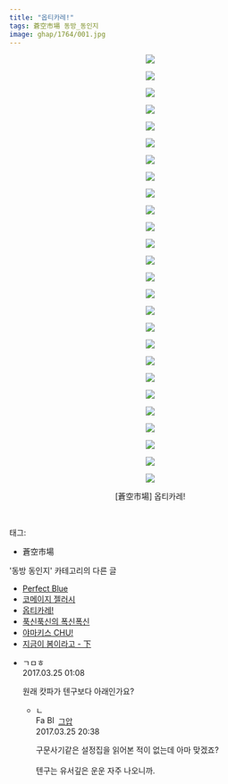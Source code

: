 ```yaml
---
title: "옵티카레!"
tags: 蒼空市場 동방_동인지
image: ghap/1764/001.jpg
---
```

<div class="article">
<p style="text-align: center; clear: none; float: none;"><img src="{{ site.nasurl }}/ghap/1764/001.jpg"/></p>
<p style="text-align: center; clear: none; float: none;"><img src="{{ site.nasurl }}/ghap/1764/002.jpg"/></p>
<p style="text-align: center; clear: none; float: none;"><img src="{{ site.nasurl }}/ghap/1764/003.jpg"/></p>
<p style="text-align: center; clear: none; float: none;"><img src="{{ site.nasurl }}/ghap/1764/004.jpg"/></p>
<p style="text-align: center; clear: none; float: none;"><img src="{{ site.nasurl }}/ghap/1764/005.jpg"/></p>
<p style="text-align: center; clear: none; float: none;"><img src="{{ site.nasurl }}/ghap/1764/006.jpg"/></p>
<p style="text-align: center; clear: none; float: none;"><img src="{{ site.nasurl }}/ghap/1764/007.jpg"/></p>
<p style="text-align: center; clear: none; float: none;"><img src="{{ site.nasurl }}/ghap/1764/008.jpg"/></p>
<p style="text-align: center; clear: none; float: none;"><img src="{{ site.nasurl }}/ghap/1764/009.jpg"/></p>
<p style="text-align: center; clear: none; float: none;"><img src="{{ site.nasurl }}/ghap/1764/010.jpg"/></p>
<p style="text-align: center; clear: none; float: none;"><img src="{{ site.nasurl }}/ghap/1764/011.jpg"/></p>
<p style="text-align: center; clear: none; float: none;"><img src="{{ site.nasurl }}/ghap/1764/012.jpg"/></p>
<p style="text-align: center; clear: none; float: none;"><img src="{{ site.nasurl }}/ghap/1764/013.jpg"/></p>
<p style="text-align: center; clear: none; float: none;"><img src="{{ site.nasurl }}/ghap/1764/014.jpg"/></p>
<p style="text-align: center; clear: none; float: none;"><img src="{{ site.nasurl }}/ghap/1764/015.jpg"/></p>
<p style="text-align: center; clear: none; float: none;"><img src="{{ site.nasurl }}/ghap/1764/016.jpg"/></p>
<p style="text-align: center; clear: none; float: none;"><img src="{{ site.nasurl }}/ghap/1764/017.jpg"/></p>
<p style="text-align: center; clear: none; float: none;"><img src="{{ site.nasurl }}/ghap/1764/018.jpg"/></p>
<p style="text-align: center; clear: none; float: none;"><img src="{{ site.nasurl }}/ghap/1764/019.jpg"/></p>
<p style="text-align: center; clear: none; float: none;"><img src="{{ site.nasurl }}/ghap/1764/020.jpg"/></p>
<p style="text-align: center; clear: none; float: none;"><img src="{{ site.nasurl }}/ghap/1764/021.jpg"/></p>
<p style="text-align: center; clear: none; float: none;"><img src="{{ site.nasurl }}/ghap/1764/022.jpg"/></p>
<p style="text-align: center; clear: none; float: none;"><img src="{{ site.nasurl }}/ghap/1764/023.jpg"/></p>
<p style="text-align: center; clear: none; float: none;"><img src="{{ site.nasurl }}/ghap/1764/024.jpg"/></p>
<p style="text-align: center; clear: none; float: none;"><img src="{{ site.nasurl }}/ghap/1764/025.jpg"/></p>
<p style="text-align: center; clear: none; float: none;"><img src="{{ site.nasurl }}/ghap/1764/026.jpg"/></p>
<p style="text-align: center; clear: none; float: none;">[蒼空市場] 옵티카레!</p>
<p><br/></p>
</div><div class="tagTrail">
<p>태그: </p>
<ul>
<li>蒼空市場</li>
</ul>
</div><div class="another">
<p>'동방 동인지' 카테고리의 다른 글</p>
<ul>
<li><a href="/2016-08-22-ghap_1766">Perfect Blue</a></li>
<li><a href="/2016-08-22-ghap_1765">코메이지 젤러시</a></li>
<li><a href="/2016-08-22-ghap_1764">옵티카레!</a></li>
<li><a href="/2016-08-22-ghap_1762">푹신푹신의 폭신폭신</a></li>
<li><a href="/2016-08-22-ghap_1761">야마키스 CHU!</a></li>
<li><a href="/2016-08-22-ghap_1760">지금이 봄이라고 - 下</a></li>
</ul>
</div><div class="cb_module cb_fluid">
<div class="cb_wrt cb_profile">
<div class="comment">
<ul>
<li class="cb_thumb_off" id="comment14948180">
<div class="cb_comment_area">
<div class="cb_info_area">
<div class="cb_section">
<span class="cb_nick_name">ㄱㅁㅎ</span>
</div>
<div class="cb_section">
<span class="cb_date">2017.03.25 01:08 </span>
</div>
</div>
<div class="cb_dsc_comment">
<p class="cb_dsc">
											원래 캇파가 텐구보다 아래인가요?
										</p>
</div>
<ul>
<li class="cb_thumb_off" id="comment14948860">
<span class="cb_bu_subnode">ㄴ</span>
<div class="cb_comment_area">
<div class="cb_info_area">
<div class="cb_section">
<span class="cb_nick_name"><img alt="Favicon of https://ghaptouhou.tistory.com" height="16" onerror="this.onerror=null;this.parentNode.removeChild(this)" src="https://ghaptouhou.tistory.com/favicon.ico" width="16"/> <img alt="BlogIcon" height="16" onerror="this.parentNode.removeChild(this)" src="https://ghaptouhou.tistory.com/index.gif" width="16"/> <a href="https://ghaptouhou.tistory.com" onclick="return openLinkInNewWindow(this)"> 그압</a><span class="tistoryProfileLayerTrigger" onclick='TistoryProfile.show(event, this, {"title":"\uc800\uae30 \uc774\uac70 \ub098\uc911\uc5d0 \uc218\uc815 \uac00\ub2a5\ud558\ub098\uc694","url":"https:\/\/ghap.tistory.com","nickname":"\uadf8\uc555","items":[]}); return false;'></span></span>
</div>
<div class="cb_section">
<span class="cb_date">2017.03.25 20:38 </span>
</div>
</div>
<div class="cb_dsc_comment">
<p class="cb_dsc">
																구문사기같은 설정집을 읽어본 적이 없는데 아마 맞겠죠?<br/>
<br/>
텐구는 유서깊은 운운 자주 나오니까.
															</p>
</div>
</div>
</li>
</ul>
</div></li>
</ul>
</div>
</div><!-- commentList close -->
</div>
<br/>
<p id="refer"></p>
<br/>
